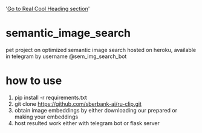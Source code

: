 '[Go to Real Cool Heading section](#real-cool-heading)'
# semantic_image_search
pet project on optimized semantic image search
hosted on heroku, available in telegram by username @sem_img_search_bot

# how to use
1. pip install -r requirements.txt
2. git clone https://github.com/sberbank-ai/ru-clip.git
3. obtain image embeddings by either downloading our prepared or making your embeddings
4. host resulted work either with telegram bot or flask server
